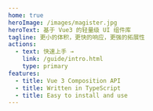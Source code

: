 ```yaml
---
home: true
heroImage: /images/magister.jpg
heroText: 基于 Vue3 的轻量级 UI 组件库
tagline: 更小的体积，更快的响应，更强的拓展性
actions:
  - text: 快速上手 →
    link: /guide/intro.html
    type: primary
features:
  - title: Vue 3 Composition API
  - title: Written in TypeScript
  - title: Easy to install and use
---
```

